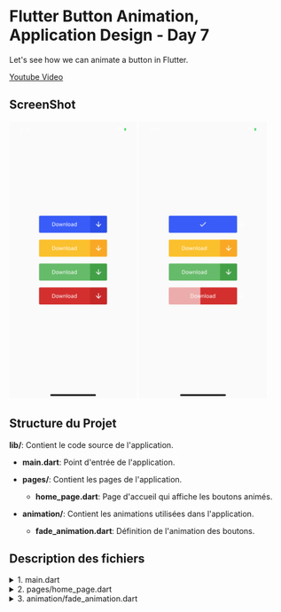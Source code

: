 # Flutter Button Animation, Application Design - Day 7

Let's see how we can animate a button in Flutter.

[Youtube Video](https://youtu.be/WsbMf9IiWGo)


## ScreenShot

<img src="assets/screenshot/one.png" height="500em" />&nbsp;<img src="assets/screenshot/two.png" height="500em" />


## Structure du Projet

**lib/**: Contient le code source de l'application.
  - **main.dart**: Point d'entrée de l'application.
  
  - **pages/**: Contient les pages de l'application.
    - **home_page.dart**: Page d'accueil qui affiche les boutons animés.

  - **animation/**: Contient les animations utilisées dans l'application.
    - **fade_animation.dart**: Définition de l'animation des boutons.

## Description des fichiers

<details>
<summary>1. main.dart</summary>

- Ce fichier est le point d'entrée de l'application Flutter. Il initialise l'application et affiche la page d'accueil.

</details>

<details>
<summary>2. pages/home_page.dart</summary>

- Ce fichier définit la page d'accueil de l'application. Il utilise la classe `ButtonAnimation` pour afficher quatre boutons animés de différentes couleurs. Les boutons sont centrés sur l'écran, et chaque bouton est espacé de 20 pixels l'un de l'autre.

</details>

<details>
<summary>3. animation/fade_animation.dart</summary>

- Ce fichier contient la classe `ButtonAnimation`, qui définit une animation pour les boutons. Voici une explication des principales parties de ce fichier :

    - **ButtonAnimation** :
        - Cette classe est un widget d'état (StatefulWidget) qui permet d'animer un bouton.
        - Les couleurs du bouton sont passées en tant que paramètres (`primaryColor` et `darkPrimaryColor`).

    - **_ButtonAnimationState** :
        - Cette classe gère l'état et l'animation du bouton.
        - **_animationController** : Contrôle l'animation de la largeur du bouton.
        - **_scaleAnimationController** : Gère l'animation de mise à l'échelle (zoom) du bouton lorsqu'il est cliqué.
        - **_fadeAnimationController** : Gère l'animation de disparition de l'icône de flèche.
        - **_animation** : Anime la largeur du bouton.
        - **_scaleAnimation** : Anime l'effet de zoom du bouton.
        - **_fadeAnimation** : Anime la transparence de l'icône de flèche.

    - **initState()** :
        - Initialise les contrôleurs d'animation et définit les animations associées.

    - **dispose()** :
        - Libère les ressources utilisées par les contrôleurs d'animation lorsque le widget est supprimé.

    - **build()** :
        - Construit l'interface utilisateur du bouton animé en utilisant des `AnimatedBuilder` pour gérer les animations et des widgets `Stack` pour superposer les éléments animés.
        - Le bouton change de texte ("Download" à une icône de coche) une fois l'animation terminée.
</details>

